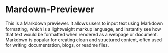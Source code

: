 # Mardown-Previewer
This is a Markdown previewer. It allows users to input text using Markdown formatting, which is a lightweight markup language, and instantly see how that text would be formatted when rendered as a webpage or document. Markdown is popular for creating clean and structured content, often used for writing documentation, blogs, or readme files.
